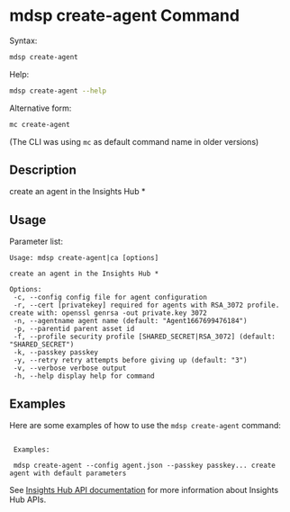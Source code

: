 # mdsp create-agent Command

Syntax:

```bash
mdsp create-agent
```

Help:

```bash
mdsp create-agent --help
```

Alternative form:

```bash
mc create-agent
```

(The CLI was using `mc` as default command name in older versions)

## Description

create an agent in the Insights Hub *

## Usage

Parameter list:

```text
Usage: mdsp create-agent|ca [options]

create an agent in the Insights Hub *

Options:
 -c, --config config file for agent configuration
 -r, --cert [privatekey] required for agents with RSA_3072 profile. create with: openssl genrsa -out private.key 3072
 -n, --agentname agent name (default: "Agent1667699476184")
 -p, --parentid parent asset id
 -f, --profile security profile [SHARED_SECRET|RSA_3072] (default: "SHARED_SECRET")
 -k, --passkey passkey
 -y, --retry retry attempts before giving up (default: "3")
 -v, --verbose verbose output
 -h, --help display help for command

```

## Examples

Here are some examples of how to use the `mdsp create-agent` command:

```text

 Examples:

 mdsp create-agent --config agent.json --passkey passkey... create agent with default parameters

```

See [Insights Hub API documentation](https://documentation.mindsphere.io/MindSphere/apis/index.html) for more information about Insights Hub APIs.
